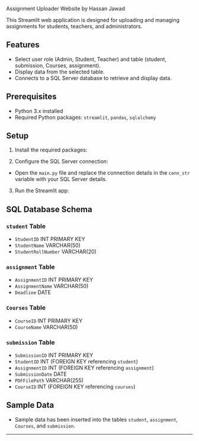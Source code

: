 Assignment Uploader Website by Hassan Jawad

This Streamlit web application is designed for uploading and managing assignments for students, teachers, and administrators.

## Features

- Select user role (Admin, Student, Teacher) and table (student, submission, Courses, assignment).
- Display data from the selected table.
- Connects to a SQL Server database to retrieve and display data.

## Prerequisites

- Python 3.x installed
- Required Python packages: `streamlit`, `pandas`, `sqlalchemy`

## Setup

1. Install the required packages:

2. Configure the SQL Server connection:
- Open the `main.py` file and replace the connection details in the `conn_str` variable with your SQL Server details.

3. Run the Streamlit app:

## SQL Database Schema

### `student` Table

- `StudentID` INT PRIMARY KEY
- `StudentName` VARCHAR(50)
- `StudentRollNumber` VARCHAR(20)

### `assignment` Table

- `AssignmentID` INT PRIMARY KEY
- `AssignmentName` VARCHAR(50)
- `Deadline` DATE

### `Courses` Table

- `CourseID` INT PRIMARY KEY
- `CourseName` VARCHAR(50)

### `submission` Table

- `SubmissionID` INT PRIMARY KEY
- `StudentID` INT (FOREIGN KEY referencing `student`)
- `AssignmentID` INT (FOREIGN KEY referencing `assignment`)
- `SubmissionDate` DATE
- `PDFFilePath` VARCHAR(255)
- `CourseID` INT (FOREIGN KEY referencing `courses`)

## Sample Data

- Sample data has been inserted into the tables `student`, `assignment`, `Courses`, and `submission`.

---
